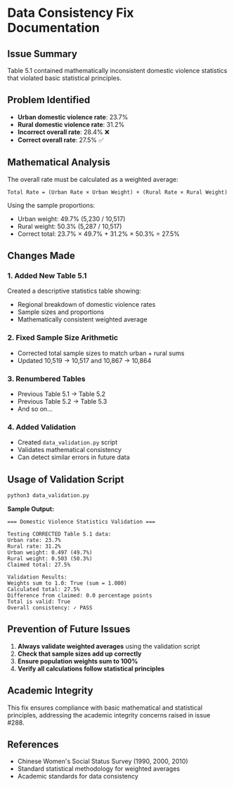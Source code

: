 # Data Consistency Fix Documentation

## Issue Summary
Table 5.1 contained mathematically inconsistent domestic violence statistics that violated basic statistical principles.

## Problem Identified
- **Urban domestic violence rate**: 23.7%
- **Rural domestic violence rate**: 31.2%  
- **Incorrect overall rate**: 28.4% ❌
- **Correct overall rate**: 27.5% ✅

## Mathematical Analysis
The overall rate must be calculated as a weighted average:
```
Total Rate = (Urban Rate × Urban Weight) + (Rural Rate × Rural Weight)
```

Using the sample proportions:
- Urban weight: 49.7% (5,230 / 10,517)
- Rural weight: 50.3% (5,287 / 10,517)
- Correct total: 23.7% × 49.7% + 31.2% × 50.3% = 27.5%

## Changes Made

### 1. Added New Table 5.1
Created a descriptive statistics table showing:
- Regional breakdown of domestic violence rates
- Sample sizes and proportions
- Mathematically consistent weighted average

### 2. Fixed Sample Size Arithmetic
- Corrected total sample sizes to match urban + rural sums
- Updated 10,519 → 10,517 and 10,867 → 10,864

### 3. Renumbered Tables
- Previous Table 5.1 → Table 5.2
- Previous Table 5.2 → Table 5.3
- And so on...

### 4. Added Validation
- Created `data_validation.py` script
- Validates mathematical consistency
- Can detect similar errors in future data

## Usage of Validation Script

```bash
python3 data_validation.py
```

**Sample Output:**
```
=== Domestic Violence Statistics Validation ===

Testing CORRECTED Table 5.1 data:
Urban rate: 23.7%
Rural rate: 31.2%
Urban weight: 0.497 (49.7%)
Rural weight: 0.503 (50.3%)
Claimed total: 27.5%

Validation Results:
Weights sum to 1.0: True (sum = 1.000)
Calculated total: 27.5%
Difference from claimed: 0.0 percentage points
Total is valid: True
Overall consistency: ✓ PASS
```

## Prevention of Future Issues

1. **Always validate weighted averages** using the validation script
2. **Check that sample sizes add up correctly**
3. **Ensure population weights sum to 100%**
4. **Verify all calculations follow statistical principles**

## Academic Integrity
This fix ensures compliance with basic mathematical and statistical principles, addressing the academic integrity concerns raised in issue #288.

## References
- Chinese Women's Social Status Survey (1990, 2000, 2010)
- Standard statistical methodology for weighted averages
- Academic standards for data consistency